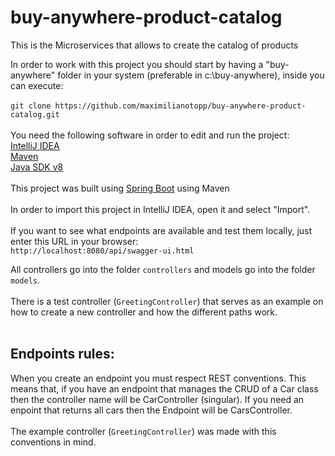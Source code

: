 # buy-anywhere-product-catalog
This is the Microservices that allows to create the catalog of products

In order to work with this project you should start by having a "buy-anywhere" folder in your system (preferable in c:\buy-anywhere), inside you can execute:
<br>
<br>
`git clone https://github.com/maximilianotopp/buy-anywhere-product-catalog.git`
<br>
<br>
You need the following software in order to edit and run the project:
<br>
[IntelliJ IDEA](https://www.jetbrains.com/idea/download/#section=windows)<br>
[Maven](https://maven.apache.org/download.html)<br>
[Java SDK v8](https://www.oracle.com/technetwork/java/javase/downloads/jdk8-downloads-2133151.html)
<br>
<br>
This project was built using [Spring Boot](http://spring.io) using Maven
<br>
<br>
 In order to import this project in IntelliJ IDEA, open it and select "Import".
 <br>
 <br>
 If you want to see what endpoints are available and test them locally, just enter this URL in your browser: <br>
 `http://localhost:8080/api/swagger-ui.html`
 
 All controllers go into the folder `controllers` and models go into the folder `models`.
 <br>
 <br>
 There is a test controller (`GreetingController`) that serves as an example on how to create a new controller and how the different paths work.
 <br>
 <br>
 ## Endpoints rules:
 When you create an endpoint you must respect REST conventions. This means that, if you have an endpoint that manages the CRUD of a Car class then the controller name will be CarController (singular). If you need an enpoint that returns all cars then the Endpoint will be CarsController.
 <br><br>
 The example controller (`GreetingController`) was made with this conventions in mind.
